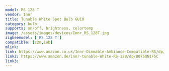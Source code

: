 ```yaml
---
model: RS 128 T
vendor: Innr
title: Tunable White Spot Bulb GU10
category: bulb
supports: on/off, brightness, colortemp
image: /assets/images/devices/Innr_RS_128T.jpg
zigbeemodel: ['RS 128 T']
compatible: [z2m,iob]
mlink: 
link: https://www.amazon.co.uk/Innr-Dimmable-Ambiance-Compatible-RS/dp/B074N6P92Y
link2: https://www.amazon.de/innr-tunable-White-RS-128/dp/B075QN1F5C
link3: 
---
```

